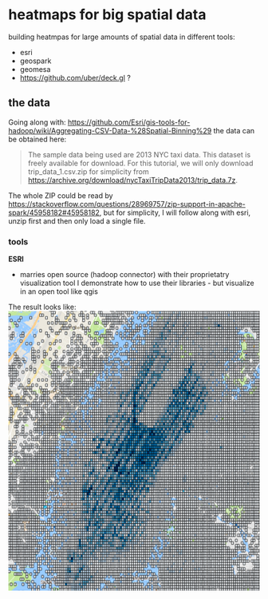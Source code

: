 # heatmaps for big spatial data

building heatmpas for large amounts of spatial data in different tools:

- esri
- geospark
- geomesa
- https://github.com/uber/deck.gl ?

## the data
Going along with: https://github.com/Esri/gis-tools-for-hadoop/wiki/Aggregating-CSV-Data-%28Spatial-Binning%29 the data
can be obtained here:
> The sample data being used are 2013 NYC taxi data. This dataset is freely available for download. For this tutorial, we will only download trip_data_1.csv.zip for simplicity from https://archive.org/download/nycTaxiTripData2013/trip_data.7z.

The whole ZIP could be read by https://stackoverflow.com/questions/28969757/zip-support-in-apache-spark/45958182#45958182, but for simplicity, I will follow along with esri, unzip first and then only load a single file.

### tools
**ESRI**
- marries open source (hadoop connector) with their proprietatry visualization tool
I demonstrate how to use their libraries - but visualize in an open tool like qgis

The result looks like:
![NY Taxi Spark](img/spark-esri-qgis.png "NY Taxi Spark")
